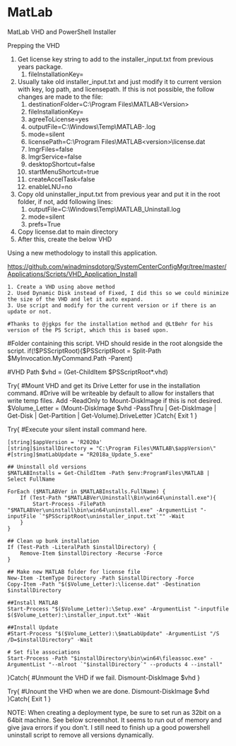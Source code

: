 # MatLab

MatLab VHD and PowerShell Installer

Prepping the VHD
1. Get license key string to add to the installer_input.txt from previous years package.
	1. fileInstallationKey=<Key from software services>
2. Usually take old installer_input.txt and just modify it to current version with key, log path, and licensepath.  If this is not possible, the follow changes are made to the file:
	1. destinationFolder=C:\Program Files\MATLAB\<Version>
	2. fileInstallationKey=<Key from software services>
	3. agreeToLicense=yes
	4. outputFile=C:\Windows\Temp\MATLAB-<version>.log
	5. mode=silent
	6. licensePath=C:\Program Files\MATLAB\<version>\license.dat
	7. lmgrFiles=false
	8. lmgrService=false
	9. desktopShortcut=false
	10. startMenuShortcut=true
	11. createAccelTask=false
	12. enableLNU=no
3. Copy old uninstaller_input.txt from previous year and put it in the root folder, if not, add following lines:
	1. outputFile=C:\Windows\Temp\MATLAB_Uninstall.log
	2. mode=silent
	3. prefs=True
4. Copy license.dat to main directory
5. After this, create the below VHD

Using a new methodology to install this application.

https://github.com/winadminsdotorg/SystemCenterConfigMgr/tree/master/Applications/Scripts/VHD_Application_Install

	1. Create a VHD using above method
	2. Used Dynamic Disk instead of Fixed, I did this so we could minimize the size of the VHD and let it auto expand.
	3. Use script and modify for the current version or if there is an update or not.
	
	#Thanks to @jgkps for the installation method and @LtBehr for his version of the PS Script, which this is based upon.

#Folder containing this script. VHD should reside in the root alongside the script.
if(!$PSScriptRoot){$PSScriptRoot = Split-Path $MyInvocation.MyCommand.Path -Parent}

#VHD Path
$vhd = (Get-ChildItem $PSScriptRoot\*.vhd)

Try{
#Mount VHD and get its Drive Letter for use in the installation command.
#Drive will be writeable by default to allow for installers that write temp files. Add -ReadOnly to Mount-DiskImage if this is not desired.
$Volume_Letter = (Mount-DiskImage $vhd -PassThru | Get-DiskImage | Get-Disk | Get-Partition | Get-Volume).DriveLetter
}Catch{
Exit 1
}

Try{
#Execute your silent install command here. 
    
    [string]$appVersion = 'R2020a'
    [string]$installDirectory = "C:\Program Files\MATLAB\$appVersion\"
    #[string]$matLabUpdate = "R2018a_Update_5.exe"
    
    ## Uninstall old versions
    $MATLABInstalls = Get-ChildItem -Path $env:ProgramFiles\MATLAB | Select FullName
    
    ForEach ($MATLABVer in $MATLABInstalls.FullName) {
        If (Test-Path "$MATLABVer\Uninstall\Bin\win64\uninstall.exe"){
            Start-Process -FilePath "$MATLABVer\uninstall\bin\win64\uninstall.exe" -ArgumentList "-inputFile `"$PSScriptRoot\uninstaller_input.txt`"" -Wait
        }
    }

    ## Clean up bunk installation        
    If (Test-Path -LiteralPath $installDirectory) {
        Remove-Item $installDirectory -Recurse -Force
    }
      
    ## Make new MATLAB folder for license file
    New-Item -ItemType Directory -Path $installDirectory -Force
    Copy-Item -Path "$($Volume_Letter):\license.dat" -Destination $installDirectory

    ##Install MATLAB
    Start-Process "$($Volume_Letter):\Setup.exe" -ArgumentList "-inputfile $($Volume_Letter):\installer_input.txt" -Wait

    ##Install Update
    #Start-Process "$($Volume_Letter):\$matLabUpdate" -ArgumentList "/S /D=$installDirectory" -Wait

    # Set file associations
    Start-Process -Path "$installDirectory\bin\win64\fileassoc.exe" -ArgumentList "--mlroot `"$installDirectory`" --products 4 --install"
    
}Catch{
#Unmount the VHD if we fail.
Dismount-DiskImage $vhd
}

Try{
#Unount the VHD when we are done.
Dismount-DiskImage $vhd
}Catch{
Exit 1
}

NOTE: When creating a deployment type, be sure to set run as 32bit on a 64bit machine. See below screenshot.  It seems to run out of memory and give java errors if you don't.  I still need to finish up a good powershell uninstall script to remove all versions dynamically.
